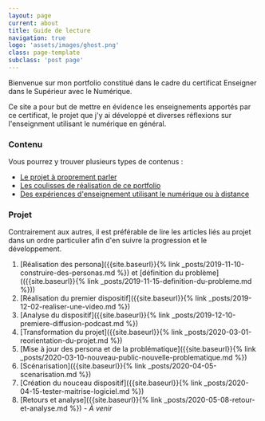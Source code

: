 ```yaml
---
layout: page
current: about
title: Guide de lecture
navigation: true
logo: 'assets/images/ghost.png'
class: page-template
subclass: 'post page'
---
```


Bienvenue sur mon portfolio constitué dans le cadre du certificat Enseigner dans le Supérieur avec le Numérique.

Ce site a pour but de mettre en évidence les enseignements apportés par ce certificat, le projet que j'y ai développé et diverses réflexions sur l'enseignment utilisant le numérique en général.

### Contenu
Vous pourrez y trouver plusieurs types de contenus :

- [Le projet à proprement parler]({{site.baseurl}}tag/projet)
- [Les coulisses de réalisation de ce portfolio]({{site.baseurl}}tag/coulisses)
- [Des expériences d'enseignement utilisant le numérique ou à distance]({{site.baseurl}}tag/experience)

### Projet
Contrairement aux autres, il est préférable de lire les articles liés au projet dans un ordre particulier afin d'en suivre la progression et le développement.

1. [Réalisation des persona]({{site.baseurl}}{% link _posts/2019-11-10-construire-des-personas.md %}) et [définition du problème](({{site.baseurl}}{% link _posts/2019-11-15-definition-du-probleme.md %}))
2. [Réalisation du premier dispositif]({{site.baseurl}}{% link _posts/2019-12-02-realiser-une-video.md %})
3. [Analyse du dispositif]({{site.baseurl}}{% link _posts/2019-12-10-premiere-diffusion-podcast.md %})
4. [Transformation du projet]({{site.baseurl}}{% link _posts/2020-03-01-reorientation-du-projet.md %})
5. [Mise à jour des persona et de la problématique]({{site.baseurl}}{% link _posts/2020-03-10-nouveau-public-nouvelle-problematique.md %})
6. [Scénarisation]({{site.baseurl}}{% link _posts/2020-04-05-scenarisation.md %})
7. [Création du nouceau dispositif]({{site.baseurl}}{% link _posts/2020-04-15-tester-maitrise-logiciel.md %})
8. [Retours et analyse]({{site.baseurl}}{% link _posts/2020-05-08-retour-et-analyse.md %}) *- À venir*

